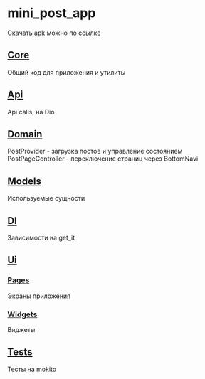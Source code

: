 # mini_post_app

Скачать apk можно по [ссылке](https://drive.google.com/file/d/1vtN8paO6BimMXKtDWRG9LIe8XCp-a-Jj/view?usp=sharing)

## [Core](lib/src/core/)
Общий код для приложения и утилиты

## [Api](lib/src/api/)
Api calls, на Dio

## [Domain](lib/src/domain/)
PostProvider - загрузка постов и управление состоянием
PostPageController - переключение страниц через BottomNavi

## [Models](lib/src/models/)
Используемые сущности

## [DI](lib/src/di.dart)
Зависимости на get_it

## [Ui](lib/src/ui/)
### [Pages](lib/src/ui/pages/)
Экраны приложения
### [Widgets](lib/src/ui/widgets/)
Виджеты


## [Tests](test/lib/)
Тесты на mokito
